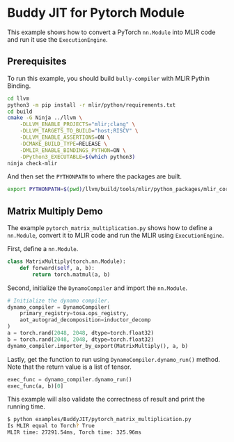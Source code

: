 # Buddy JIT for Pytorch Module

This example shows how to convert a PyTorch `nn.Module` into MLIR code
and run it use the `ExecutionEngine`.

## Prerequisites

To run this example, you should build `bully-compiler` with MLIR Pythin Binding.

```bash
cd llvm
python3 -m pip install -r mlir/python/requirements.txt
cd build
cmake -G Ninja ../llvm \
    -DLLVM_ENABLE_PROJECTS="mlir;clang" \
    -DLLVM_TARGETS_TO_BUILD="host;RISCV" \
    -DLLVM_ENABLE_ASSERTIONS=ON \
    -DCMAKE_BUILD_TYPE=RELEASE \
    -DMLIR_ENABLE_BINDINGS_PYTHON=ON \
    -DPython3_EXECUTABLE=$(which python3)
ninja check-mlir
```

And then set the `PYTHONPATH` to where the packages are built.

```bash
export PYTHONPATH=$(pwd)/llvm/build/tools/mlir/python_packages/mlir_core:$(pwd)/build/python_packages
```

## Matrix Multiply Demo

The example `pytorch_matrix_multiplication.py` shows how to define a `nn.Module`,
convert it to MLIR code and run the MLIR using `ExecutionEngine`.

First, define a `nn.Module`.

```python
class MatrixMultiply(torch.nn.Module):
    def forward(self, a, b):
        return torch.matmul(a, b)
```

Second, initialize the `DynamoCompiler` and import the `nn.Module`.

```python
# Initialize the dynamo compiler.
dynamo_compiler = DynamoCompiler(
    primary_registry=tosa.ops_registry,
    aot_autograd_decomposition=inductor_decomp
)
a = torch.rand(2048, 2048, dtype=torch.float32)
b = torch.rand(2048, 2048, dtype=torch.float32)
dynamo_compiler.importer_by_export(MatrixMultiply(), a, b)
```

Lastly, get the function to run using `DynamoCompiler.dynamo_run()` method. Note that the return value is a list of
tensor.

```python
exec_func = dynamo_compiler.dynamo_run()
exec_func(a, b)[0]
```
This example will also validate the correctness of result and print the running time.

```bash
$ python examples/BuddyJIT/pytorch_matrix_multiplication.py
Is MLIR equal to Torch? True
MLIR time: 27291.54ms, Torch time: 325.96ms
```
